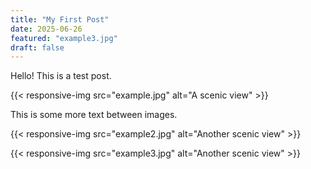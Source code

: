 ```yaml
---
title: "My First Post"
date: 2025-06-26
featured: "example3.jpg"
draft: false
---
```


Hello! This is a test post.

{{< responsive-img src="example.jpg" alt="A scenic view" >}}

This is some more text between images.

{{< responsive-img src="example2.jpg" alt="Another scenic view" >}}

{{< responsive-img src="example3.jpg" alt="Another scenic view" >}}